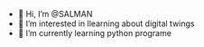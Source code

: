 - 👋 Hi, I’m @SALMAN
- 👀 I’m interested in llearning about digital twings
- 🌱 I’m currently learning python programe

<!---
SALMANLEARN98/SALMANLEARN98 is a ✨ special ✨ repository because its `README.md` (this file) appears on your GitHub profile.
You can click the Preview link to take a look at your changes.
--->
